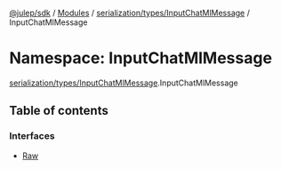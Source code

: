 [@julep/sdk](../README.md) / [Modules](../modules.md) / [serialization/types/InputChatMlMessage](serialization_types_InputChatMlMessage.md) / InputChatMlMessage

# Namespace: InputChatMlMessage

[serialization/types/InputChatMlMessage](serialization_types_InputChatMlMessage.md).InputChatMlMessage

## Table of contents

### Interfaces

- [Raw](../interfaces/serialization_types_InputChatMlMessage.InputChatMlMessage.Raw.md)
